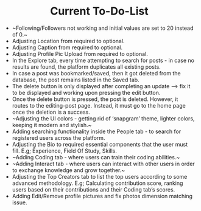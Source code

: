 <h1 align='center'> Current To-Do-List </h1>

- ~Following/Followers not working and initial values are set to 20 instead of 0.~
- Adjusting Location from required to optional.
- Adjusting Caption from required to optional.
- Adjusting Profile Pic Upload from required to optional.
- In the Explore tab, every time attempting to search for posts - in case no results are found, the platform duplicates all existing posts.
- In case a post was bookmarked/saved, then it got deleted from the database, the post remains listed in the Saved tab.
- The delete button is only displayed after completing an update --> fix it to be displayed and working upon pressing the edit button.
- Once the delete button is pressed, the post is deleted. However, it routes to the editing-post page. Instead, it must go to the home page once the deletion is a success.
- ~Adjusting the UI colors - getting rid of ‘snapgram’ theme, lighter colors, keeping it modern and stylish.~
- Adding searching functionality inside the People tab - to search for registered users across the platform.
- Adjusting the Bio to required essential components that the user must fill. E.g; Experience, Field Of Study, Skills.
- ~Adding Coding tab - where users can train their coding abilities.~
- ~Adding Interact tab - where users can interact with other users in order to exchange knowledge and grow together.~
- Adjusting the Top Creators tab to list the top users according to some advanced methodology. E.g; Calculating contribution score, ranking users based on their contributions and their Coding tab’s scores.
- Adding Edit/Remove profile pictures and fix photos dimension matching issue.

